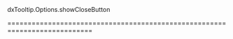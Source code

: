 <!--id-->dxTooltip.Options.showCloseButton<!--/id-->
<!--merge--><!--/merge-->
<!--hidden--><!--/hidden-->
===========================================================================
